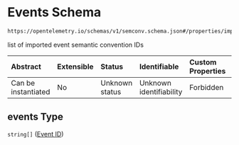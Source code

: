 # Events Schema

```txt
https://opentelemetry.io/schemas/v1/semconv.schema.json#/properties/imports/properties/events
```

list of imported event semantic convention IDs

| Abstract            | Extensible | Status         | Identifiable            | Custom Properties | Additional Properties | Access Restrictions | Defined In                                                                           |
| :------------------ | :--------- | :------------- | :---------------------- | :---------------- | :-------------------- | :------------------ | :----------------------------------------------------------------------------------- |
| Can be instantiated | No         | Unknown status | Unknown identifiability | Forbidden         | Allowed               | none                | [semconv.schema.json\*](../../../schemas/semconv.schema.json "open original schema") |

## events Type

`string[]` ([Event ID](../imports/semconv-properties-imports-properties-events-event-id.md))
